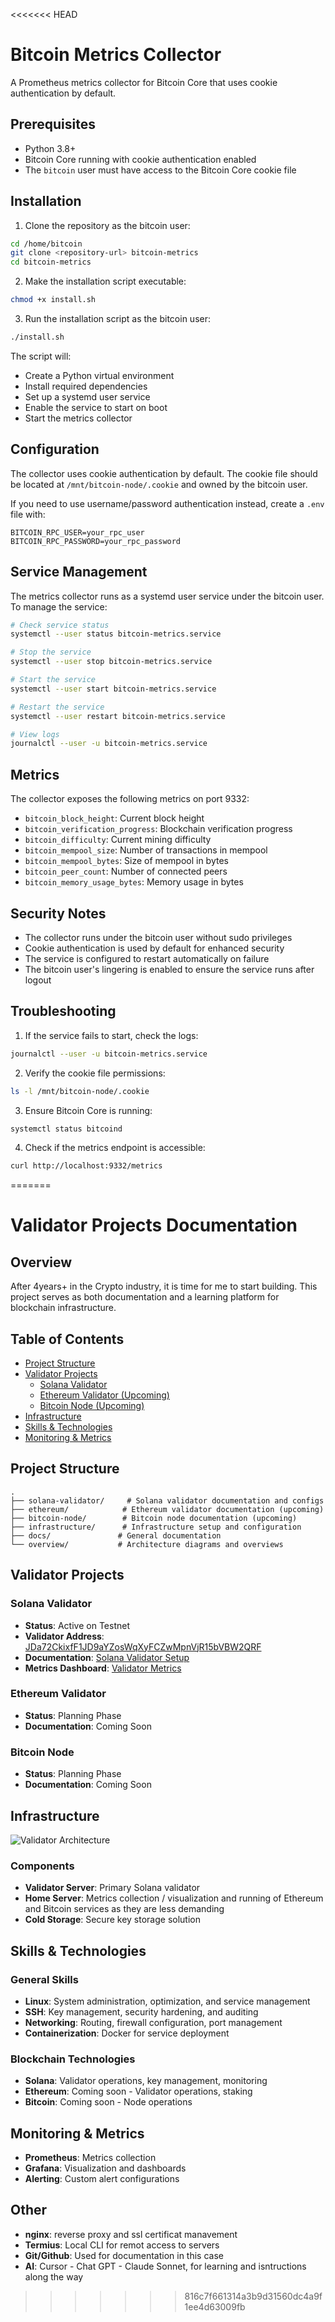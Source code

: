 <<<<<<< HEAD
# Bitcoin Metrics Collector

A Prometheus metrics collector for Bitcoin Core that uses cookie authentication by default.

## Prerequisites

- Python 3.8+
- Bitcoin Core running with cookie authentication enabled
- The `bitcoin` user must have access to the Bitcoin Core cookie file

## Installation

1. Clone the repository as the bitcoin user:
```bash
cd /home/bitcoin
git clone <repository-url> bitcoin-metrics
cd bitcoin-metrics
```

2. Make the installation script executable:
```bash
chmod +x install.sh
```

3. Run the installation script as the bitcoin user:
```bash
./install.sh
```

The script will:
- Create a Python virtual environment
- Install required dependencies
- Set up a systemd user service
- Enable the service to start on boot
- Start the metrics collector

## Configuration

The collector uses cookie authentication by default. The cookie file should be located at `/mnt/bitcoin-node/.cookie` and owned by the bitcoin user.

If you need to use username/password authentication instead, create a `.env` file with:
```
BITCOIN_RPC_USER=your_rpc_user
BITCOIN_RPC_PASSWORD=your_rpc_password
```

## Service Management

The metrics collector runs as a systemd user service under the bitcoin user. To manage the service:

```bash
# Check service status
systemctl --user status bitcoin-metrics.service

# Stop the service
systemctl --user stop bitcoin-metrics.service

# Start the service
systemctl --user start bitcoin-metrics.service

# Restart the service
systemctl --user restart bitcoin-metrics.service

# View logs
journalctl --user -u bitcoin-metrics.service
```

## Metrics

The collector exposes the following metrics on port 9332:

- `bitcoin_block_height`: Current block height
- `bitcoin_verification_progress`: Blockchain verification progress
- `bitcoin_difficulty`: Current mining difficulty
- `bitcoin_mempool_size`: Number of transactions in mempool
- `bitcoin_mempool_bytes`: Size of mempool in bytes
- `bitcoin_peer_count`: Number of connected peers
- `bitcoin_memory_usage_bytes`: Memory usage in bytes

## Security Notes

- The collector runs under the bitcoin user without sudo privileges
- Cookie authentication is used by default for enhanced security
- The service is configured to restart automatically on failure
- The bitcoin user's lingering is enabled to ensure the service runs after logout

## Troubleshooting

1. If the service fails to start, check the logs:
```bash
journalctl --user -u bitcoin-metrics.service
```

2. Verify the cookie file permissions:
```bash
ls -l /mnt/bitcoin-node/.cookie
```

3. Ensure Bitcoin Core is running:
```bash
systemctl status bitcoind
```

4. Check if the metrics endpoint is accessible:
```bash
curl http://localhost:9332/metrics
``` 
=======
# Validator Projects Documentation

## Overview
After 4years+ in the Crypto industry, it is time for me to start building. This project serves as both documentation and a learning platform for blockchain infrastructure.

## Table of Contents
- [Project Structure](#project-structure)
- [Validator Projects](#validator-projects)
  - [Solana Validator](#solana-validator)
  - [Ethereum Validator (Upcoming)](#ethereum-validator)
  - [Bitcoin Node (Upcoming)](#bitcoin-node)
- [Infrastructure](#infrastructure)
- [Skills & Technologies](#skills--technologies)
- [Monitoring & Metrics](#monitoring--metrics)

## Project Structure
```
.
├── solana-validator/     # Solana validator documentation and configs
├── ethereum/            # Ethereum validator documentation (upcoming)
├── bitcoin-node/        # Bitcoin node documentation (upcoming)
├── infrastructure/      # Infrastructure setup and configuration
├── docs/               # General documentation
└── overview/           # Architecture diagrams and overviews
```

## Validator Projects

### Solana Validator
- **Status**: Active on Testnet
- **Validator Address**: [JDa72CkixfF1JD9aYZosWqXyFCZwMpnVjR15bVBW2QRF](https://www.validators.app/validators/JDa72CkixfF1JD9aYZosWqXyFCZwMpnVjR15bVBW2QRF?locale=en&network=testnet)
- **Documentation**: [Solana Validator Setup](solana-validator/README.md)
- **Metrics Dashboard**: [Validator Metrics](https://metric.seed42.co/public-dashboards/ceff27f0e3ba4434912481b5b93f96a1)

### Ethereum Validator
- **Status**: Planning Phase
- **Documentation**: Coming Soon

### Bitcoin Node
- **Status**: Planning Phase
- **Documentation**: Coming Soon

## Infrastructure
![Validator Architecture](overview/infra-overview.png)

### Components
- **Validator Server**: Primary Solana validator
- **Home Server**: Metrics collection / visualization and running of Ethereum and Bitcoin services as they are less demanding
- **Cold Storage**: Secure key storage solution

## Skills & Technologies

### General Skills
- **Linux**: System administration, optimization, and service management
- **SSH**: Key management, security hardening, and auditing
- **Networking**: Routing, firewall configuration, port management
- **Containerization**: Docker for service deployment

### Blockchain Technologies
- **Solana**: Validator operations, key management, monitoring
- **Ethereum**: Coming soon - Validator operations, staking
- **Bitcoin**: Coming soon - Node operations

## Monitoring & Metrics
- **Prometheus**: Metrics collection
- **Grafana**: Visualization and dashboards
- **Alerting**: Custom alert configurations

## Other
- **nginx**: reverse proxy and ssl certificat manavement
- **Termius**: Local CLI for remot access to servers
- **Git/Github**: Used for documentation in this case
- **AI**: Cursor - Chat GPT - Claude Sonnet, for learning and isntructions along the way



>>>>>>> 816c7f661314a3b9d31560dc4a9f1ee4d63009fb
